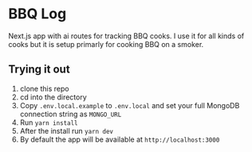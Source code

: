 # BBQ Log
Next.js app with ai routes for tracking BBQ cooks. I use it for all kinds of cooks but it is setup primarly for cooking BBQ on a smoker.

## Trying it out
1. clone this repo
2. cd into the directory
3. Copy `.env.local.example` to `.env.local` and set your full MongoDB connection string as `MONGO_URL`
4. Run `yarn install`
5. After the install run `yarn dev`
6. By default the app will be available at `http://localhost:3000`